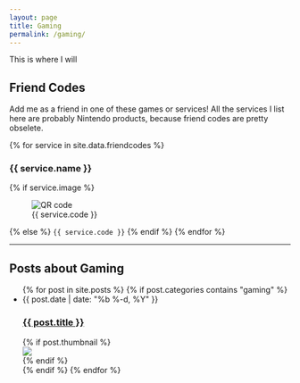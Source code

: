 ```yaml
---
layout: page
title: Gaming
permalink: /gaming/
---
```


This is where I will 

## Friend Codes

Add me as a friend in one of these games or services! All the services I list here are probably Nintendo products, because friend codes are pretty obselete.

{% for service in site.data.friendcodes %}
<h3>{{ service.name }}</h3>
{% if service.image %}
<figure class="image">
    <img src="{{ service.image }}" alt="QR code">
    <figcaption>{{ service.code }}</figcaption>
</figure>
{% else %}
<code>{{ service.code }}</code>
{% endif %}
{% endfor %}

---

## Posts about Gaming

<ul class="post-list w3-ul w3-card-4">
{% for post in site.posts %}
{% if post.categories contains "gaming" %}
    <li class="w3-bar">
        <div class="w3-bar-item">
            <span class="post-meta">{{ post.date | date: "%b %-d, %Y" }}</span>
        </div>
        <div class="w3-bar-item">
            <h3 class="post-link">
                <a href="{{ post.url | prepend: site.baseurl }}">{{ post.title }}</a>
            </h3>
        </div>
        {% if post.thumbnail %}
        <div class="w3-bar-item">
            <img src="{{ post.thumbnail }}" class="post-thumbnail">
        </div>
        {% endif %}
    </li>
{% endif %}
{% endfor %}
</ul>
